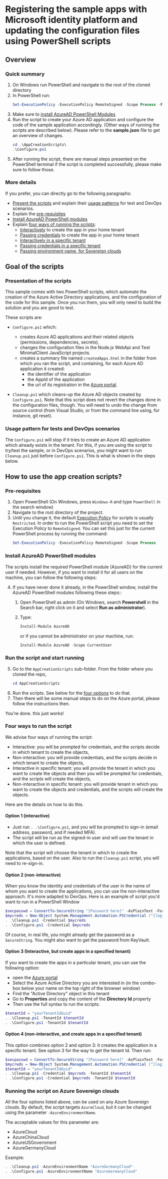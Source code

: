 # Registering the sample apps with Microsoft identity platform and updating the configuration files using PowerShell scripts

## Overview

### Quick summary

1. On Windows run PowerShell and navigate to the root of the cloned directory
2. In PowerShell run:
   ```PowerShell
   Set-ExecutionPolicy -ExecutionPolicy RemoteSigned -Scope Process -Force
   ```
3. Make sure to [install AzureAD PowerShell Modules](#install-azuread-powershell-modules)
4. Run the script to create your Azure AD application and configure the code of the sample application accordingly. (Other ways of running the scripts are described below). Please refer to the **sample.json** file to get an overview of changes.
   ```PowerShell
   cd .\AppCreationScripts\
   .\Configure.ps1
   ```
5. After running the script, there are manual steps presented on the PowerShell terminal if the script is completed successfully, please make sure to follow those.
### More details

If you prefer, you can directly go to the following paragraphs:

- [Present the scripts](#presentation-of-the-scripts) and explain their [usage patterns](#usage-pattern-for-tests-and-devops-scenarios) for test and DevOps scenarios.
- Explain the [pre-requisites](#pre-requisites)
- [Install AzureAD PowerShell modules](#install-azuread-powershell-modules)
- Explain [four ways of running the scripts](#four-ways-to-run-the-script):
  - [Interactively](#option-1-interactive) to create the app in your home tenant
  - [Passing credentials](#option-2-non-interactive) to create the app in your home tenant
  - [Interactively in a specific tenant](#option-3-interactive-but-create-apps-in-a-specified-tenant)
  - [Passing credentials in a specific tenant](#option-4-non-interactive-and-create-apps-in-a-specified-tenant)
  - [Passing environment name, for Sovereign clouds](#running-the-script-on-azure-sovereign-clouds)

## Goal of the scripts

### Presentation of the scripts

This sample comes with two PowerShell scripts, which automate the creation of the Azure Active Directory applications, and the configuration of the code for this sample. Once you run them, you will only need to build the solution and you are good to test.

These scripts are:

- `Configure.ps1` which:
  - creates Azure AD applications and their related objects (permissions, dependencies, secrets),
  - changes the configuration files in the Node.js WebApi and Test MinimalClient JavaScript projects.
  - creates a summary file named `createdApps.html` in the folder from which you ran the script, and containing, for each Azure AD application it created:
    - the identifier of the application
    - the AppId of the application
    - the url of its registration in the [Azure portal](https://portal.azure.com).

- `Cleanup.ps1` which cleans-up the Azure AD objects created by `Configure.ps1`. Note that this script does not revert the changes done in the configuration files, though. You will need to undo the change from source control (from Visual Studio, or from the command line using, for instance, git reset).

### Usage pattern for tests and DevOps scenarios

The `Configure.ps1` will stop if it tries to create an Azure AD application which already exists in the tenant. For this, if you are using the script to try/test the sample, or in DevOps scenarios, you might want to run `Cleanup.ps1` just before `Configure.ps1`. This is what is shown in the steps below.

## How to use the app creation scripts?

### Pre-requisites

1. Open PowerShell (On Windows, press  `Windows-R` and type `PowerShell` in the search window)
2. Navigate to the root directory of the project.
3. Until you change it, the default [Execution Policy](https:/go.microsoft.com/fwlink/?LinkID=135170) for scripts is usually `Restricted`. In order to run the PowerShell script you need to set the Execution Policy to `RemoteSigned`. You can set this just for the current PowerShell process by running the command:
    ```PowerShell
    Set-ExecutionPolicy -ExecutionPolicy RemoteSigned -Scope Process
    ```
### Install AzureAD PowerShell modules
The scripts install the required PowerShell module (AzureAD) for the current user if needed. However, if you want to install it for all users on the machine, you can follow the following steps:

4. If you have never done it already, in the PowerShell window, install the AzureAD PowerShell modules following these steps::

   1. Open PowerShell as admin (On Windows, search **Powershell** in the Search bar, right click on it and select **Run as administrator**).
   2. Type:
      ```PowerShell
      Install-Module AzureAD
      ```

      or if you cannot be administrator on your machine, run:
      ```PowerShell
      Install-Module AzureAD -Scope CurrentUser
      ```

### Run the script and start running

5. Go to the `AppCreationScripts` sub-folder. From the folder where you cloned the repo,
    ```PowerShell
    cd AppCreationScripts
    ```
6. Run the scripts. See below for the [four options](#four-ways-to-run-the-script) to do that.
7. Then there will be some manual steps to do on the Azure portal, please follow the instructions then. 

You're done. this just works!

### Four ways to run the script

We advise four ways of running the script:

- Interactive: you will be prompted for credentials, and the scripts decide in which tenant to create the objects,
- Non-interactive: you will provide credentials, and the scripts decide in which tenant to create the objects,
- Interactive in specific tenant:  you will provide the tenant in which you want to create the objects and then you will be prompted for credentials, and the scripts will create the objects,
- Non-interactive in specific tenant: you will provide tenant in which you want to create the objects and credentials, and the scripts will create the objects.

Here are the details on how to do this.

#### Option 1 (interactive)

- Just run ``. .\Configure.ps1``, and you will be prompted to sign-in (email address, password, and if needed MFA).
- The script will be run as the signed-in user and will use the tenant in which the user is defined.

Note that the script will choose the tenant in which to create the applications, based on the user. Also to run the `Cleanup.ps1` script, you will need to re-sign-in.

#### Option 2 (non-interactive)

When you know the identity and credentials of the user in the name of whom you want to create the applications, you can use the non-interactive approach. It's more adapted to DevOps. Here is an example of script you'd want to run in a PowerShell Window

```PowerShell
$secpasswd = ConvertTo-SecureString "[Password here]" -AsPlainText -Force
$mycreds = New-Object System.Management.Automation.PSCredential ("[login@tenantName here]", $secpasswd)
. .\Cleanup.ps1 -Credential $mycreds
. .\Configure.ps1 -Credential $mycreds
```

Of course, in real life, you might already get the password as a `SecureString`. You might also want to get the password from KeyVault.

#### Option 3 (Interactive, but create apps in a specified tenant)

If you want to create the apps in a particular tenant, you can use the following option:
- open the [Azure portal](https://portal.azure.com)
- Select the Azure Active Directory you are interested in (in the combo-box below your name on the top right of the browser window)
- Find the "Active Directory" object in this tenant
- Go to **Properties** and copy the content of the **Directory Id** property
- Then use the full syntax to run the scripts:

```PowerShell
$tenantId = "yourTenantIdGuid"
. .\Cleanup.ps1 -TenantId $tenantId
. .\Configure.ps1 -TenantId $tenantId
```

#### Option 4 (non-interactive, and create apps in a specified tenant)

This option combines option 2 and option 3: it creates the application in a specific tenant. See option 3 for the way to get the tenant Id. Then run:

```PowerShell
$secpasswd = ConvertTo-SecureString "[Password here]" -AsPlainText -Force
$mycreds = New-Object System.Management.Automation.PSCredential ("[login@tenantName here]", $secpasswd)
$tenantId = "yourTenantIdGuid"
. .\Cleanup.ps1 -Credential $mycreds -TenantId $tenantId
. .\Configure.ps1 -Credential $mycreds -TenantId $tenantId
```

### Running the script on Azure Sovereign clouds

All the four options listed above, can be used on any Azure Sovereign clouds. By default, the script targets `AzureCloud`, but it can be changed using the parameter `-AzureEnvironmentName`.

The acceptable values for this parameter are:

- AzureCloud
- AzureChinaCloud
- AzureUSGovernment
- AzureGermanyCloud

Example:

 ```PowerShell
 . .\Cleanup.ps1 -AzureEnvironmentName "AzureGermanyCloud"
 . .\Configure.ps1 -AzureEnvironmentName "AzureGermanyCloud"
 ```